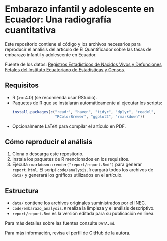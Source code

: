 # Embarazo infantil y adolescente en Ecuador: Una radiografía cuantitativa

Este repositorio contiene el código y los archivos necesarios para reproducir el análisis del artículo de El Quantificador sobre las tasas de embarazo infantil y adolescente en Ecuador.

Fuente de los datos: [Registros Estadísticos de Nacidos Vivos y Defunciones Fetales del Instituto Ecuatoriano de Estadísticas y Censos](https://www.ecuadorencifras.gob.ec/nacidos-vivos-y-defunciones-fetales/).

## Requisitos
- R (>= 4.0) (se recomienda usar RStudio).
- Paquetes de R que se instalarán automáticamente al ejecutar los scripts:
  ```r
  install.packages(c("readr", "haven", "tidyr", "dplyr", "readxl",
                     "RColorBrewer", "ggplot2", "rmarkdown"))
  ```
- Opcionalmente LaTeX para compilar el artículo en PDF.

## Cómo reproducir el análisis

1. Clona o descarga este repositorio.
2. Instala los paquetes de R mencionados en los requisitos.
3. Ejecuta `rmarkdown::render("report/report.Rmd")` para generar `report.html`.
   El script `code/analysis.R` cargará todos los archivos de `data/` y generará los gráficos utilizados en el artículo.

## Estructura

- `data/` contiene los archivos originales suministrados por el INEC.
- `code/embarazo_analysis.R` realiza la limpieza y el análisis descriptivo.
- `report/report.Rmd` es la versión editada para su publicación en línea.

Para más detalles sobre las fuentes consulte `DATA.md`.

Para más información, revisa el perfil de GitHub de la [autora](https://github.com/carolinaespinosa).
